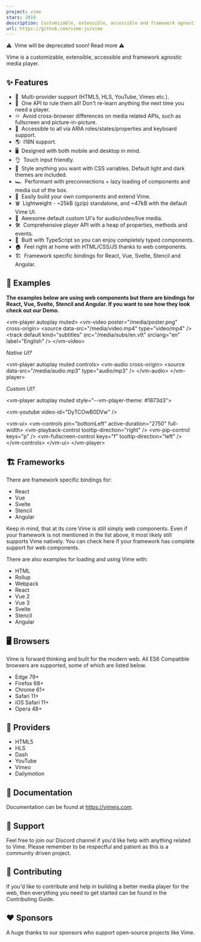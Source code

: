 ```yaml
---
project: vime
stars: 2819
description: Customizable, extensible, accessible and framework agnostic media player. Modern alternative to Video.js and Plyr. Supports HTML5, HLS, Dash, YouTube, Vimeo, Dailymotion...
url: https://github.com/vime-js/vime
---
```


⚠️  Vime will be deprecated soon! Read more ⚠️

Vime is a customizable, extensible, accessible and framework agnostic media player.

✨ Features
----------

-   🎥  Multi-provider support (HTML5, HLS, YouTube, Vimeo etc.).
-   👑  One API to rule them all! Don't re-learn anything the next time you need a player.
-   ♾️  Avoid cross-browser differences on media related APIs, such as fullscreen and picture-in-picture.
-   👐  Accessible to all via ARIA roles/states/properties and keyboard support.
-   🌎  I18N support.
-   🖥  Designed with both mobile and desktop in mind.
-   👌  Touch input friendly.
-   🎨  Style anything you want with CSS variables. Default light and dark themes are included.
-   🏎️  Performant with preconnections + lazy loading of components and media out of the box.
-   🧩  Easily build your own components and extend Vime.
-   🗑️  Lightweight - ~25kB (gzip) standalone, and ~47kB with the default Vime UI.
-   ️🧰  Awesome default custom UI's for audio/video/live media.
-   🛠  Comprehensive player API with a heap of properties, methods and events.
-   💪  Built with TypeScript so you can enjoy completely typed components.
-   🏠  Feel right at home with HTML/CSS/JS thanks to web components.
-   🏗️  Framework specific bindings for React, Vue, Svelte, Stencil and Angular.

🍭 Examples
-----------

**The examples below are using web components but there are bindings for React, Vue, Svelte, Stencil and Angular. If you want to see how they look check out our Demo.**

<vm-player autoplay muted\>
  <vm-video poster\="/media/poster.png" cross-origin\>
    <!-- Why \`data-src\`? Lazy loading. You can always use \`src\` if you don't need it. -->
    <source data-src\="/media/video.mp4" type\="video/mp4" />
    <track
      default
      kind\="subtitles"
      src\="/media/subs/en.vtt"
      srclang\="en"
      label\="English"
    />
  </vm-video\>

  <!-- Loads the default Vime UI. -->
  <vm-default-ui />
</vm-player\>

_Native UI?_

<!-- Here we are requesting to use the native controls. -->
<vm-player autoplay muted controls\>
  <vm-audio cross-origin\>
    <source data-src\="/media/audio.mp3" type\="audio/mp3" />
  </vm-audio\>
</vm-player\>

_Custom UI?_

<!-- Lets add a little splash of color throughout the player. -->
<vm-player autoplay muted style\="\--vm-player-theme: #1873d3"\>
  <!-- Loading a YouTube video. -->
  <vm-youtube video-id\="DyTCOwB0DVw" />

  <vm-ui\>
    <vm-click-to-play />
    <vm-captions />
    <vm-poster />
    <vm-spinner />
    <vm-default-settings />
    <vm-controls pin\="bottomLeft" active-duration\="2750" full-width\>
      <!-- 
        These are all predefined controls that you can easily customize. You could also build 
        your own controls completely from scratch.
      -->
      <vm-playback-control tooltip-direction\="right" />
      <vm-volume-control />
      <vm-time-progress />
      <vm-control-spacer />
      <vm-caption-control />
      <vm-pip-control keys\="p" />
      <vm-settings-control />
      <vm-fullscreen-control keys\="f" tooltip-direction\="left" />
    </vm-controls\>
  </vm-ui\>
</vm-player\>

🏗️ Frameworks
--------------

There are framework specific bindings for:

-   React
-   Vue
-   Svelte
-   Stencil
-   Angular

Keep in mind, that at its core Vime is still simply web components. Even if your framework is not mentioned in the list above, it most likely still supports Vime natively. You can check here if your framework has complete support for web components.

There are also examples for loading and using Vime with:

-   HTML
-   Rollup
-   Webpack
-   React
-   Vue 2
-   Vue 3
-   Svelte
-   Stencil
-   Angular

🖥️ Browsers
------------

Vime is forward thinking and built for the modern web. All ES6 Compatible browsers are supported, some of which are listed below.

-   Edge 79+
-   Firefox 68+
-   Chrome 61+
-   Safari 11+
-   iOS Safari 11+
-   Opera 48+

🎥 Providers
------------

-   HTML5
-   HLS
-   Dash
-   YouTube
-   Vimeo
-   Dailymotion

📖 Documentation
----------------

Documentation can be found at https://vimejs.com.

🙋 Support
----------

Feel free to join our Discord channel if you'd like help with anything related to Vime. Please remember to be respectful and patient as this is a community driven project.

🔨 Contributing
---------------

If you'd like to contribute and help in building a better media player for the web, then everything you need to get started can be found in the Contributing Guide.

❤️ Sponsors
-----------

A huge thanks to our sponsors who support open-source projects like Vime.
